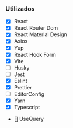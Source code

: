 ### Utilizados

- [x] React
- [x] React Router Dom
- [x] React Material Design
- [x] Axios
- [x] Yup
- [x] React Hook Form
- [x] Vite
- [ ] Husky
- [ ] Jest
- [x] Eslint
- [x] Prettier
- [ ] EditorConfig
- [x] Yarn  
- [x] Typescript
- [] UseQuery